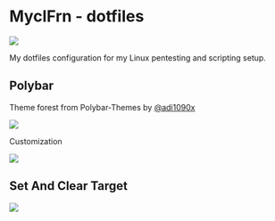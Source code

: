 # MyclFrn - dotfiles

![][logo-url]

My dotfiles configuration for my Linux pentesting and scripting setup.

## Polybar

Theme forest from Polybar-Themes by [@adi1090x](https://github.com/adi1090x/polybar-themes)

![][forest-base]

Customization

![][my-forest]

## Set And Clear Target

![][target-url]

[logo-url]: https://github.com/MyclFrn/MyclFrn/blob/main/files/Logo.png
[target-url]: https://github.com/MyclFrn/dotfiles/blob/main/images/setcleartarget.gif

[forest-base]: https://raw.githubusercontent.com/adi1090x/files/master/polybar-themes/previews/forest/main.gif

[my-forest]: https://github.com/MyclFrn/dotfiles/blob/main/images/myforest.jpg